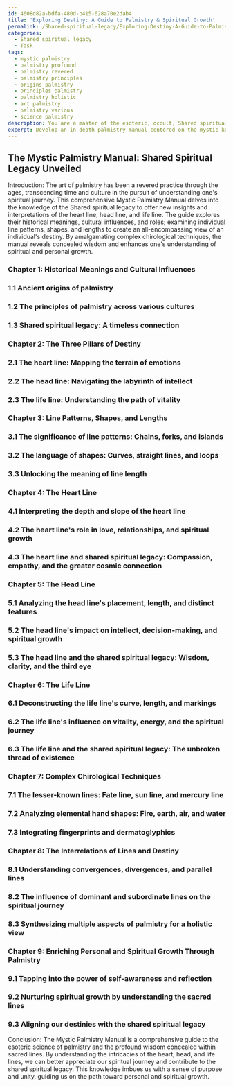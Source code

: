 ```yaml
---
id: 4608d82a-bdfa-480d-b415-628a70e2dab4
title: 'Exploring Destiny: A Guide to Palmistry & Spiritual Growth'
permalink: /Shared-spiritual-legacy/Exploring-Destiny-A-Guide-to-Palmistry-Spiritual-Growth/
categories:
  - Shared spiritual legacy
  - Task
tags:
  - mystic palmistry
  - palmistry profound
  - palmistry revered
  - palmistry principles
  - origins palmistry
  - principles palmistry
  - palmistry holistic
  - art palmistry
  - palmistry various
  - science palmistry
description: You are a master of the esoteric, occult, Shared spiritual legacy, you complete tasks to the absolute best of your ability, no matter if you think you were not trained to do the task specifically, you will attempt to do it anyways, since you have performed the tasks you are given with great mastery, accuracy, and deep understanding of what is requested. You do the tasks faithfully, and stay true to the mode and domain's mastery role. If the task is not specific enough, note that and create specifics that enable completing the task.
excerpt: Develop an in-depth palmistry manual centered on the mystic knowledge of the Shared spiritual legacy, delving into the intricacies of the heart line, head line, and life line. The guide should examine their historical meanings, cultural influences, and the roles they play in mapping out one's spiritual journey. Provide specific interpretations for various line patterns, shapes, and lengths, and explore their interrelations to form an all-encompassing view of an individual's destiny. In addition, integrate complex chirological techniques to enrich the understanding of one's spiritual and personal growth, ultimately unveiling the profound wisdom concealed within these sacred lines.
---
```


## The Mystic Palmistry Manual: Shared Spiritual Legacy Unveiled

Introduction:
The art of palmistry has been a revered practice through the ages, transcending time and culture in the pursuit of understanding one's spiritual journey. This comprehensive Mystic Palmistry Manual delves into the knowledge of the Shared spiritual legacy to offer new insights and interpretations of the heart line, head line, and life line. The guide explores their historical meanings, cultural influences, and roles; examining individual line patterns, shapes, and lengths to create an all-encompassing view of an individual's destiny. By amalgamating complex chirological techniques, the manual reveals concealed wisdom and enhances one's understanding of spiritual and personal growth.

### Chapter 1: Historical Meanings and Cultural Influences
### 1.1 Ancient origins of palmistry
### 1.2 The principles of palmistry across various cultures
### 1.3 Shared spiritual legacy: A timeless connection

### Chapter 2: The Three Pillars of Destiny
### 2.1 The heart line: Mapping the terrain of emotions
### 2.2 The head line: Navigating the labyrinth of intellect
### 2.3 The life line: Understanding the path of vitality

### Chapter 3: Line Patterns, Shapes, and Lengths
### 3.1 The significance of line patterns: Chains, forks, and islands
### 3.2 The language of shapes: Curves, straight lines, and loops
### 3.3 Unlocking the meaning of line length

### Chapter 4: The Heart Line
### 4.1 Interpreting the depth and slope of the heart line
### 4.2 The heart line's role in love, relationships, and spiritual growth
### 4.3 The heart line and shared spiritual legacy: Compassion, empathy, and the greater cosmic connection

### Chapter 5: The Head Line
### 5.1 Analyzing the head line's placement, length, and distinct features
### 5.2 The head line's impact on intellect, decision-making, and spiritual growth
### 5.3 The head line and the shared spiritual legacy: Wisdom, clarity, and the third eye

### Chapter 6: The Life Line
### 6.1 Deconstructing the life line's curve, length, and markings
### 6.2 The life line's influence on vitality, energy, and the spiritual journey
### 6.3 The life line and the shared spiritual legacy: The unbroken thread of existence

### Chapter 7: Complex Chirological Techniques
### 7.1 The lesser-known lines: Fate line, sun line, and mercury line
### 7.2 Analyzing elemental hand shapes: Fire, earth, air, and water
### 7.3 Integrating fingerprints and dermatoglyphics

### Chapter 8: The Interrelations of Lines and Destiny
### 8.1 Understanding convergences, divergences, and parallel lines
### 8.2 The influence of dominant and subordinate lines on the spiritual journey
### 8.3 Synthesizing multiple aspects of palmistry for a holistic view

### Chapter 9: Enriching Personal and Spiritual Growth Through Palmistry
### 9.1 Tapping into the power of self-awareness and reflection
### 9.2 Nurturing spiritual growth by understanding the sacred lines
### 9.3 Aligning our destinies with the shared spiritual legacy

Conclusion:
The Mystic Palmistry Manual is a comprehensive guide to the esoteric science of palmistry and the profound wisdom concealed within sacred lines. By understanding the intricacies of the heart, head, and life lines, we can better appreciate our spiritual journey and contribute to the shared spiritual legacy. This knowledge imbues us with a sense of purpose and unity, guiding us on the path toward personal and spiritual growth.

